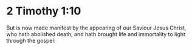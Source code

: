 # 2 Timothy 1:10

But is now made manifest by the appearing of our Saviour Jesus Christ, who hath abolished death, and hath brought life and immortality to light through the gospel:
